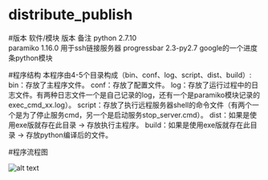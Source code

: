 # distribute_publish

#版本
软件/模块	     版本	          备注
python	      2.7.10	 
paramiko	    1.16.0	        用于ssh链接服务器
progressbar	  2.3-py2.7	     google的一个进度条python模块

#程序结构
本程序由4-5个目录构成（bin、conf、log、script、dist、build）:
bin：存放了主程序文件。
conf：存放了配置文件。
log：存放了运行过程中的日志文件。有两种日志文件一个是自己记录的log，还有一个是paramiko模块记录的exec_cmd_xx.log）。
script：存放了执行远程服务器shell的命令文件（有两个一个是为了停止服务cmd，另一个是启动服务stop_server.cmd）。
dist：如果是使用exe版就存在此目录 -> 存放执行主程序。
build：如果是使用exe版就存在此目录 -> 存放python编译后的文件。


#程序流程图

![alt text](http://dl2.iteye.com/upload/attachment/0116/4532/3b1e36a0-32fb-3394-83ea-58f208c6acae.png)
